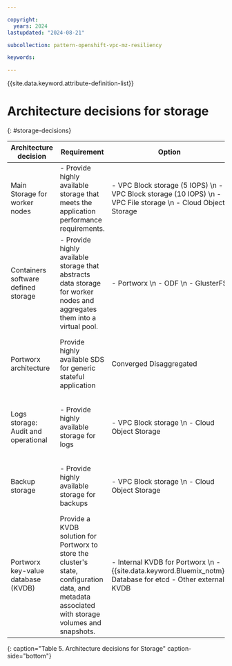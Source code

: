 ```yaml
---

copyright:
  years: 2024
lastupdated: "2024-08-21"

subcollection: pattern-openshift-vpc-mz-resiliency

keywords:

---
```


{{site.data.keyword.attribute-definition-list}}

# Architecture decisions for storage
{: #storage-decisions}

| Architecture decision | Requirement |  Option | Decision | Rationale |
| -------------- | -------------- | -------------- | -------------- | -------------- |
| Main Storage for worker nodes       | - Provide highly available storage that meets the application performance requirements.                                                            | - VPC Block storage (5 IOPS) \n - VPC Block storage (10 IOPS) \n - VPC File storage \n - Cloud Object Storage  |  VPC Block storage (10 IOPS) performance for production environment | For Portworx across multi zone. Also, Cloud drives allow to dynamically provision the Portworx volumes. Portworx requires raw and unformatted block storage.                                                                                                                                                                                                                       |
| Containers software defined storage | - Provide highly available storage that abstracts data storage for worker nodes and aggregates them into a virtual pool.                          | - Portworx \n - ODF \n - GlusterFS                                                                          | Portworx                                                               | For persistent storage across multizone for stateful containerized apps. Portworx provides multiple data access mode like ReadWriteMany(RWX). Portworx provides persistent volume with high availability and disaster recovery as well as data protection for backup and recovery.                                                                                                       |
| Portworx architecture               | Provide highly available SDS for generic stateful application                                                                                      | Converged Disaggregated                                                                                | Converged: Each worker node has the role of both computer and storage | Each worker node is connected to VPC Block Storage, which provides reasonable performance for most workloads. Depending on the type of workloads, the disaggregated architecture might be suitable.                                                                                                                                                                            |
| Logs storage: Audit and operational  | - Provide highly available storage for logs                                                                                                        | - VPC Block storage  \n - Cloud Object Storage                                                      | VPC Block storage                                                      | Built-in Red Hat OpenShift monitoring tools are used to and can be installed by using the cluster logging operator. The cluster logging instance needs an {{site.data.keyword.Bluemix_notm}} Block Storage class.                                                                                                                                                                                                  |
| Backup storage                      | - Provide highly available storage for backups                                                                                                     | - VPC Block storage  \n - Cloud Object Storage                                                            | Cloud Object Storage                                                                    | Cloud Object Storage provides low-cost, high available storage for data backups. Cloud Object Storage can be cross-region for data backups to enable recovery if a region outage occurs.                                                                                                                                                                                      |
| Portworx key-value database (KVDB)  | Provide a KVDB solution for Portworx to store the cluster's state, configuration data, and metadata associated with storage volumes and snapshots. | - Internal KVDB for Portworx \n - {{site.data.keyword.Bluemix_notm}} Database for etcd - Other external KVDB                        | Internal KVDB for Portworx                                             | Portworx recommends by using the built-in internal KVDB for your Portworx cluster except when configuring a synchronous disaster recovery setup. For setting up an external KVDB, see [Setting up a Databases for etcd service instance](/docs/containers?topic=containers-storage_portworx_kv_store#portworx-kv-db).  |
{: caption="Table 5. Architecture decisions for Storage" caption-side="bottom"}
